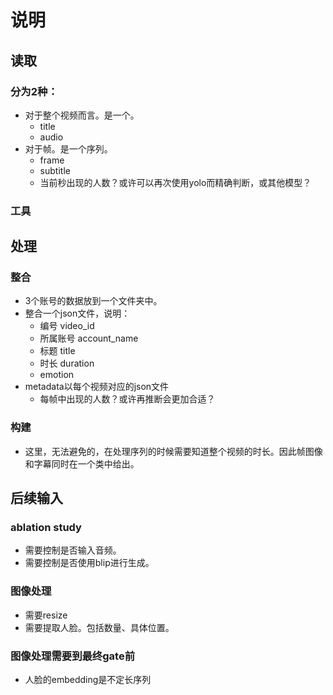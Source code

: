 # 说明

## 读取
### 分为2种：
- 对于整个视频而言。是一个。
  - title
  - audio
- 对于帧。是一个序列。
  - frame
  - subtitle
  - 当前秒出现的人数？或许可以再次使用yolo而精确判断，或其他模型？

### 工具


## 处理
### 整合
- 3个账号的数据放到一个文件夹中。
- 整合一个json文件，说明：
  - 编号 video_id
  - 所属账号 account_name
  - 标题 title
  - 时长 duration
  - emotion
- metadata以每个视频对应的json文件
  - 每帧中出现的人数？或许再推断会更加合适？
### 构建
- 这里，无法避免的，在处理序列的时候需要知道整个视频的时长。因此帧图像和字幕同时在一个类中给出。


## 后续输入
### ablation study
- 需要控制是否输入音频。
- 需要控制是否使用blip进行生成。
### 图像处理
- 需要resize
- 需要提取人脸。包括数量、具体位置。

### 图像处理需要到最终gate前
- 人脸的embedding是不定长序列


